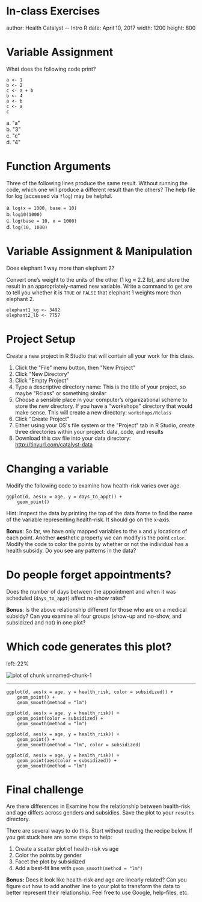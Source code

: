 In-class Exercises
========================================================
author: Health Catalyst -- Intro R
date: April 10, 2017
width: 1200
height: 800




Variable Assignment
========================================================

What does the following code print?

```
a <- 1
b <- 2
c <- a + b
b <- 4
a <- b
c <- a
c
```

a.  "a"  
b.  "3"  
c.  "c"  
d.  "4"

Function Arguments
======

Three of the following lines produce the same result. Without running the code, which one will produce a different result than the others? The help file for log (accessed via `?log`) may be helpful.

a. `log(x = 1000, base = 10)`  
b. `log10(1000)`  
c. `log(base = 10, x = 1000)`  
d. `log(10, 1000)`

Variable Assignment & Manipulation
=====

Does elephant 1 way more than elephant 2? 

Convert one’s weight to the units of the other (1 kg ≈ 2.2 lb), and store the result in an appropriately-named new variable. Write a command to get are to tell you whether it is `TRUE` or `FALSE` that elephant 1 weights more than elephant 2.

```
elephant1_kg <- 3492  
elephant2_lb <- 7757
```


Project Setup
=============
Create a new project in R Studio that will contain all your work for this class.

1. Click the "File" menu button, then "New Project"  
1. Click "New Directory"
1. Click "Empty Project"  
1. Type a descriptive directory name: This is the title of your project, so maybe "Rclass" or something similar
1. Choose a sensible place in your computer’s organizational scheme to store the new directory. If you have a "workshops" directory that would make sense. This will create a new directory: `workshops/Rclass`
1. Click "Create Project"
1. Either using your OS's file system or the "Project" tab in R Studio, create three directories within your project: data, code, and results 
1. Download this csv file into your data directory: http://tinyurl.com/catalyst-data

Changing a variable
======

Modify the following code to examine how health-risk varies over age.

```
ggplot(d, aes(x = age, y = days_to_appt)) + 
    geom_point()
```

Hint: Inspect the data by printing the top of the data frame to find the name of the variable representing health-risk. It should go on the x-axis.

**Bonus**: So far, we have only mapped variables to the x and y locations of each point. Another **aes**thetic property we can modify is the point `color`. Modify the code to color the points by whether or not the individual has a health subsidy. Do you see any patterns in the data?


Do people forget appointments?
=====

Does the number of days between the appointment and when it was scheduled (`days_to_appt`) affect no-show rates?

**Bonus**: Is the above relationship different for those who are on a medical subsidy? Can you examine all four groups (show-up and no-show, and subsidized and not) in one plot?

Which code generates this plot?
=======
left: 22%

![plot of chunk unnamed-chunk-1](exercises-figure/unnamed-chunk-1-1.png)

*** 

```
ggplot(d, aes(x = age, y = health_risk, color = subsidized)) + 
    geom_point() +
    geom_smooth(method = "lm")

ggplot(d, aes(x = age, y = health_risk)) + 
    geom_point(color = subsidized) +
    geom_smooth(method = "lm")

ggplot(d, aes(x = age, y = health_risk)) + 
    geom_point() +
    geom_smooth(method = "lm", color = subsidized)

ggplot(d, aes(x = age, y = health_risk)) + 
    geom_point(aes(color = subsidized)) +
    geom_smooth(method = "lm")

```



Final challenge
======

Are there differences in 
Examine how the relationship between health-risk and age differs across genders and subsidies. Save the plot to your `results` directory. 

There are several ways to do this. Start without reading the recipe below. If you get stuck here are some steps to help:

1. Create a scatter plot of health-risk vs age
1. Color the points by gender
1. Facet the plot by subsidized
1. Add a best-fit line with `geom_smooth(method = "lm")`

**Bonus:** Does it look like health-risk and age are linearly related? Can you figure out how to add another line to your plot to transform the data to better represent their relationship. Feel free to use Google, help-files, etc.
